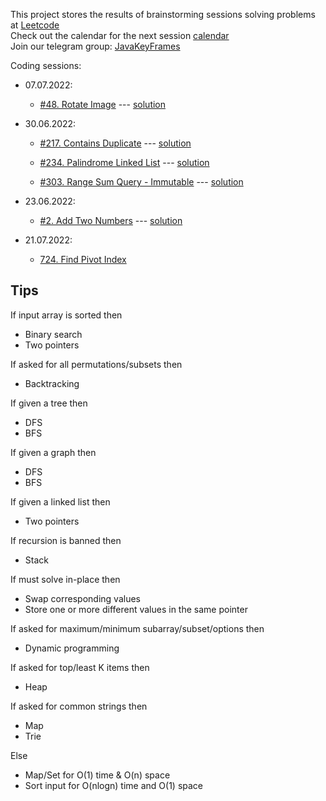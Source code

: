 This project stores the results of brainstorming sessions solving problems at 
<a href ='https://leetcode.com/problemset/all/'>Leetcode</a><br>
Check out the calendar for the next session <a href='https://cutt.ly/JJpel8R'>calendar</a><br>
Join our telegram group: <a href='https://t.me/JavaKeyFrames'>JavaKeyFrames</a>

Coding sessions:

- 07.07.2022:
  - <a href='https://leetcode.com/problems/add-two-numbers/'>#48. Rotate Image</a> ---
    <a href='https://github.com/sendelufa/JavaKeyframesProblems/tree/master/src/main/java/_48'>solution</a>

- 30.06.2022:
  - <a href='https://leetcode.com/problems/add-two-numbers/'>#217. Contains Duplicate</a> ---
    <a href='https://github.com/sendelufa/JavaKeyframesProblems/tree/master/src/main/java/_217'>solution</a>

  - <a href='https://leetcode.com/problems/palindrome-linked-list/'>#234. Palindrome Linked List</a> ---
    <a href='https://github.com/sendelufa/JavaKeyframesProblems/tree/master/src/main/java/_234'>solution</a>

  - <a href='https://leetcode.com/problems/range-sum-query-immutable/'>#303. Range Sum Query - Immutable</a> ---
    <a href='https://github.com/sendelufa/JavaKeyframesProblems/tree/master/src/main/java/_303'>solution</a>

- 23.06.2022:
  - <a href='https://leetcode.com/problems/add-two-numbers/'>#2. Add Two Numbers</a> ---
    <a href='https://github.com/sendelufa/JavaKeyframesProblems/tree/master/src/main/java/_2'>solution</a>
    
- 21.07.2022:
  - [724. Find Pivot Index](https://leetcode.com/problems/find-pivot-index/)
    
## Tips
    
If input array is sorted then
- Binary search
- Two pointers

If asked for all permutations/subsets then
- Backtracking

If given a tree then
- DFS
- BFS

If given a graph then
- DFS
- BFS

If given a linked list then
- Two pointers

If recursion is banned then
- Stack

If must solve in-place then
- Swap corresponding values
- Store one or more different values in the same pointer

If asked for maximum/minimum subarray/subset/options then
- Dynamic programming

If asked for top/least K items then
- Heap

If asked for common strings then
- Map
- Trie

Else
- Map/Set for O(1) time & O(n) space
- Sort input for O(nlogn) time and O(1) space
